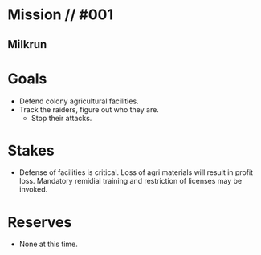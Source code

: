 # Mission // #001
## Milkrun
# Goals
- Defend colony agricultural facilities.
- Track the raiders, figure out who they are.
  - Stop their attacks.

# Stakes
- Defense of facilities is critical. Loss of agri materials will result in profit loss. Mandatory remidial training and restriction of licenses may be invoked.

# Reserves
- None at this time.

